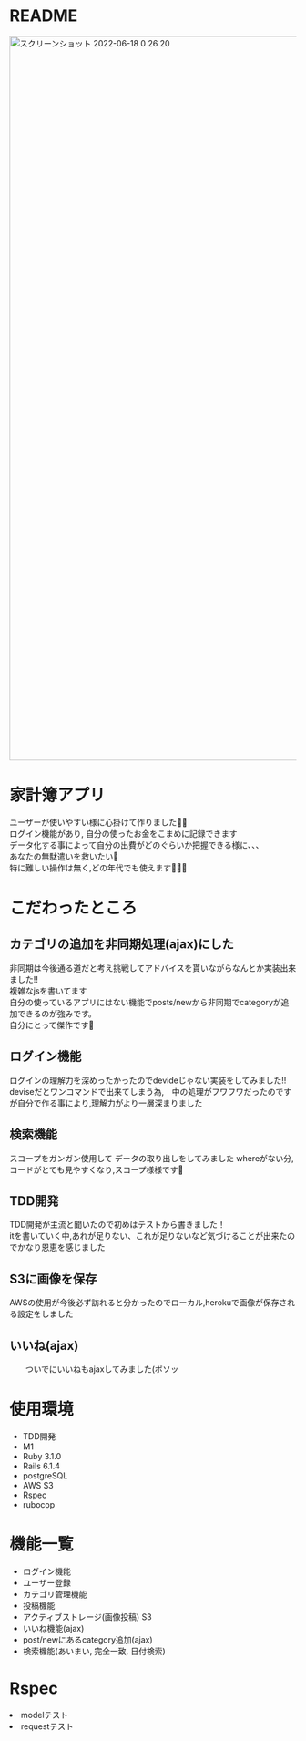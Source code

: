 # README
<img width="1271" alt="スクリーンショット 2022-06-18 0 26 20" src="https://user-images.githubusercontent.com/94509379/174329460-1089d97f-05c3-4cb4-bc56-69b4b531c2f4.png">
<h1>家計簿アプリ</h1>
<p>
  ユーザーが使いやすい様に心掛けて作りました🙇‍♂️<br>
  ログイン機能があり, 自分の使ったお金をこまめに記録できます<br>
  データ化する事によって自分の出費がどのぐらいか把握できる様に、、、<br>
  あなたの無駄遣いを救いたい🫶<br>
  特に難しい操作は無く,どの年代でも使えます🫶🫶🫶
</p>

<h1>こだわったところ</h1>

<h2>カテゴリの追加を非同期処理(ajax)にした</h2>
<p>
  非同期は今後通る道だと考え挑戦してアドバイスを貰いながらなんとか実装出来ました!!<br>
  複雑なjsを書いてます<br>
  自分の使っているアプリにはない機能でposts/newから非同期でcategoryが追加できるのが強みです。<br>
  自分にとって傑作です🥹
</p>

<h2>ログイン機能</h2>
<p>
  ログインの理解力を深めったかったのでdevideじゃない実装をしてみました!!<br>
  deviseだとワンコマンドで出来てしまう為,　中の処理がフワフワだったのですが自分で作る事により,理解力がより一層深まりました<br>
</p>

<h2>検索機能</h2>
<p>
  スコープをガンガン使用して
  データの取り出しをしてみました
  whereがない分,コードがとても見やすくなり,スコープ様様です🥹
</p>

<h2>TDD開発</h2>
<p>
  TDD開発が主流と聞いたので初めはテストから書きました！<br>
  itを書いていく中,あれが足りない、これが足りないなど気づけることが出来たのでかなり恩恵を感じました<br>
</p>
 
<h2>S3に画像を保存</h2>
<p>
  AWSの使用が今後必ず訪れると分かったのでローカル,herokuで画像が保存される設定をしました
</p>

<h2>いいね(ajax)</h2>
　　ついでにいいねもajaxしてみました(ボソッ

<h1>使用環境</h1>
<ul>
  <li>TDD開発</li>
  <li>M1</li>
  <li>Ruby 3.1.0</li>
  <li>Rails 6.1.4</li>
  <li>postgreSQL</li>
  <li>AWS S3</li>
  <li>Rspec</li>
  <li>rubocop</li>
</ul>

<h1>機能一覧</h1>
<ul>
  <li>ログイン機能</li>
  <li>ユーザー登録</li>
  <li>カテゴリ管理機能</li>
  <li>投稿機能</li>
  <li>アクティブストレージ(画像投稿) S3</li>
  <li>いいね機能(ajax)</li>
  <li>post/newにあるcategory追加(ajax)</li>
  <li>検索機能(あいまい, 完全一致, 日付検索)</li>
</ul>

<h1>Rspec</h1>
<li>modelテスト</li>
<li>requestテスト</li>
